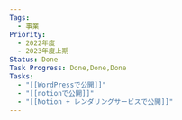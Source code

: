 ```yaml
---
Tags:
  - 事業
Priority:
  - 2022年度
  - 2023年度上期
Status: Done
Task Progress: Done,Done,Done
Tasks:
  - "[[WordPressで公開]]"
  - "[[notionで公開]]"
  - "[[Notion + レンダリングサービスで公開]]"
---
```

